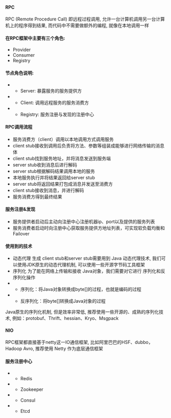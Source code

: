 #### RPC
RPC (Remote Procedure Call) 即远程过程调用, 允许一台计算机调用另一台计算机上的程序得到结果, 而代码中不需要做额外的编程, 就像在本地调用一样

#### 在RPC框架中主要有三个角色: 
- Provider
- Consumer
- Registry

#### 节点角色说明:
- * Server: 暴露服务的服务提供方
- * Client: 调用远程服务的服务消费方
- * Registry: 服务注册与发现的注册中心

#### RPC调用流程
- 服务消费方（client）调用以本地调用方式调用服务
- client stub接收到调用后负责将方法、参数等组装成能够进行网络传输的消息体
- client stub找到服务地址，并将消息发送到服务端
- server stub收到消息后进行解码
- server stub根据解码结果调用本地的服务
- 本地服务执行并将结果返回给server stub
- server stub将返回结果打包成消息并发送至消费方
- client stub接收到消息，并进行解码
- 服务消费方得到最终结果

#### 服务注册&发现
- 服务提供者启动后主动向注册中心注册机器ip、port以及提供的服务列表
- 服务消费者启动时向注册中心获取服务提供方地址列表，可实现软负载均衡和Failover

#### 使用到的技术
- 动态代理
生成 client stub和server stub需要用到 Java 动态代理技术, 我们可以使用JDK原生的动态代理机制, 可以使用一些开源字节码工具框架
- 序列化
为了能在网络上传输和接收 Java对象，我们需要对它进行 序列化和反序列化操作
- * 序列化：将Java对象转换成byte[]的过程，也就是编码的过程
- * 反序列化：将byte[]转换成Java对象的过程

Java原生的序列化机制, 但是效率非常低, 推荐使用一些开源的、成熟的序列化技术, 例如：protobuf、Thrift、hessian、Kryo、Msgpack

#### NIO 
RPC框架都直接基于netty这一IO通信框架, 比如阿里巴巴的HSF、dubbo，Hadoop Avro, 推荐使用 Netty 作为底层通信框架

#### 服务注册中心
- * Redis 
- * Zookeeper 
- * Consul 
- * Etcd

